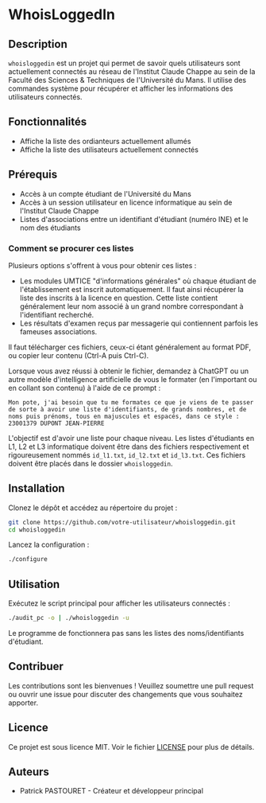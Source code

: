 # WhoisLoggedIn

## Description
`whoisloggedin` est un projet qui permet de savoir quels utilisateurs sont actuellement connectés au réseau de l'Institut Claude Chappe au sein de la Faculté des Sciences & Techniques de l'Université du Mans. Il utilise des commandes système pour récupérer et afficher les informations des utilisateurs connectés.

## Fonctionnalités
- Affiche la liste des ordianteurs actuellement allumés
- Affiche la liste des utilisateurs actuellement connectés

## Prérequis
- Accès à un compte étudiant de l'Université du Mans
- Accès à un session utilisateur en licence informatique au sein de l'Institut Claude Chappe
- Listes d'associations entre un identifiant d'étudiant (numéro INE) et le nom des étudiants

### Comment se procurer ces listes

Plusieurs options s'offrent à vous pour obtenir ces listes :
- Les modules UMTICE "d'informations générales" où chaque étudiant de l'établissement est inscrit automatiquement. Il faut ainsi récupérer la liste des inscrits à la licence en question. Cette liste contient généralement leur nom associé à un grand nombre correspondant à l'identifiant recherché.
- Les résultats d'examen reçus par messagerie qui contiennent parfois les fameuses associations.

Il faut télécharger ces fichiers, ceux-ci étant généralement au format PDF, ou copier leur contenu (Ctrl-A puis Ctrl-C).

Lorsque vous avez réussi à obtenir le fichier, demandez à ChatGPT ou un autre modèle d'intelligence artificielle de vous le formater (en l'important ou en collant son contenu) à l'aide de ce prompt :

```
Mon pote, j'ai besoin que tu me formates ce que je viens de te passer de sorte à avoir une liste d'identifiants, de grands nombres, et de noms puis prénoms, tous en majuscules et espacés, dans ce style : 
23001379 DUPONT JEAN-PIERRE
```
L'objectif est d'avoir une liste pour chaque niveau. Les listes d'étudiants en L1, L2 et L3 informatique doivent être dans des fichiers respectivement et rigoureusement nommés `id_l1.txt`, `id_l2.txt` et `id_l3.txt`. Ces fichiers doivent être placés dans le dossier `whoisloggedin`.

## Installation
Clonez le dépôt et accédez au répertoire du projet :
```bash
git clone https://github.com/votre-utilisateur/whoisloggedin.git
cd whoisloggedin
```

Lancez la configuration :
```bash
./configure
```

## Utilisation
Exécutez le script principal pour afficher les utilisateurs connectés :
```bash
./audit_pc -o | ./whoisloggedin -u
```

Le programme de fonctionnera pas sans les listes des noms/identifiants d'étudiant.

## Contribuer
Les contributions sont les bienvenues ! Veuillez soumettre une pull request ou ouvrir une issue pour discuter des changements que vous souhaitez apporter.

## Licence
Ce projet est sous licence MIT. Voir le fichier [LICENSE](LICENSE) pour plus de détails.

## Auteurs
- Patrick PASTOURET - Créateur et développeur principal
